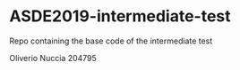 # ASDE2019-intermediate-test
Repo containing the base code of the intermediate test

Oliverio Nuccia 204795
